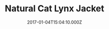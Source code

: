 ---
title: Natural Cat Lynx Jacket
date: 2017-01-04T15:04:10.000Z
price: 0
sales_price: 
categories: ["Jacket"]
image: ["/img/uploads/2016/09/MG_0481w.png", " /img/uploads/2016/09/MG_0483w.png"]
---